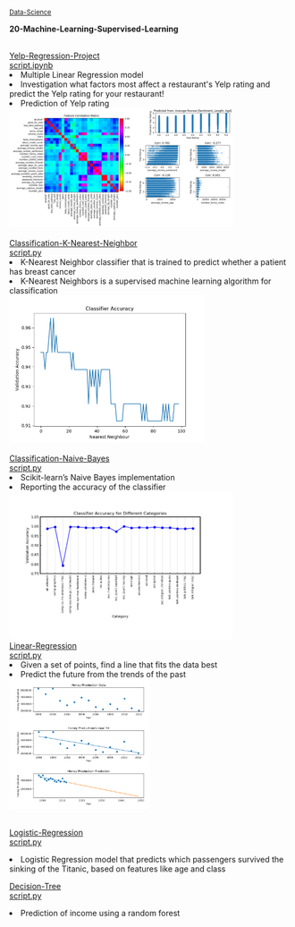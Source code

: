 <sub><a href="https://github.com/stefanm-git/Data-Science">Data-Science</a></sub>

<b>20-Machine-Learning-Supervised-Learning</b></br></br>

<div style="float: left">
<a href="Yelp-Regression-Project">
Yelp-Regression-Project</a></br>
<a href="https://github.com/stefanm-git/Data-Science/blob/master/20-Machine-Learning-Supervised-Learning/Yelp-Regression-Project/yelp_regression_project.ipynb">script.ipynb</a></br>
<li>Multiple Linear Regression model</li>
<li>Investigation what factors most affect a restaurant's Yelp rating and predict the Yelp rating for your restaurant!</li>
<li>Prediction of Yelp rating</li>
<img src="https://github.com/stefanm-git/Data-Science/blob/master/20-Machine-Learning-Supervised-Learning/Yelp-Regression-Project/yelp_regression_project.png" alt="img" width="400px"></br></br>


<a href="Classification-K-Nearest-Neighbor">
Classification-K-Nearest-Neighbor</br>
<a href="https://github.com/stefanm-git/Data-Science/blob/master/20-Machine-Learning-Supervised-Learning/Classification-K-Nearest-Neighbor/classification_project.py">script.py</a></br>
<li>K-Nearest Neighbor classifier that is trained to predict whether a patient has breast cancer</li>
<li>K-Nearest Neighbors is a supervised machine learning algorithm for classification</li>
<img src="https://github.com/stefanm-git/Data-Science/blob/master/20-Machine-Learning-Supervised-Learning/Classification-K-Nearest-Neighbor/classification_project.png" alt="img" width="350"></br></br>


<a href="Classification-Naive-Bayes">
Classification-Naive-Bayes</br>
<a href="https://github.com/stefanm-git/Data-Science/blob/master/20-Machine-Learning-Supervised-Learning/Classification-Naive-Bayes/naive_bayes_project.py">script.py</a></br>
<li>Scikit-learn’s Naive Bayes implementation</li>
<li>Reporting the accuracy of the classifier</li>
<img src="https://github.com/stefanm-git/Data-Science/blob/master/20-Machine-Learning-Supervised-Learning/Classification-Naive-Bayes/naive_bayes_project.png" alt="img" width="400"></br>


<a href="Linear-Regression">
Linear-Regression</br>
<a href="https://github.com/stefanm-git/Data-Science/blob/master/20-Machine-Learning-Supervised-Learning/Linear-Regression/honey_production.py">script.py</a></br>
<li>Given a set of points, find a line that fits the data best</li>
<li>Predict the future from the trends of the past</li>
<img src="https://github.com/stefanm-git/Data-Science/blob/master/20-Machine-Learning-Supervised-Learning/Linear-Regression/honey_production.png" alt="img" width="250"></br></br>


<a href="Logistic-Regression"> Logistic-Regression</a></br>
<a href="https://github.com/stefanm-git/Data-Science/blob/master/20-Machine-Learning-Supervised-Learning/Logistic-Regression/logistic_regression_project.py"> 
script.py</a></br>
<li>Logistic Regression model that predicts which passengers survived the sinking of the Titanic, based on features like age and class</li>


<a href="Decision-Tree">Decision-Tree</a></br>
<a href="https://github.com/stefanm-git/Data-Science/blob/master/20-Machine-Learning-Supervised-Learning/Decision-Tree/decision_tree_project.py">
script.py</a></br>
<li>Prediction of income using a random forest</li>

</div>







